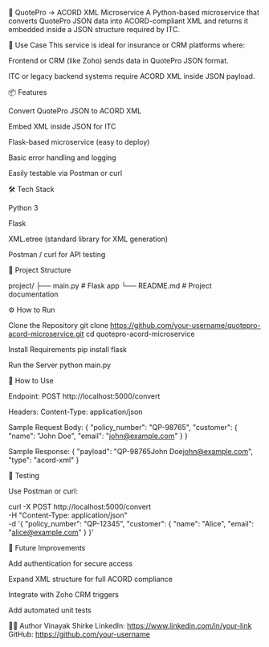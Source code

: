 🚀 QuotePro → ACORD XML Microservice
A Python-based microservice that converts QuotePro JSON data into ACORD-compliant XML and returns it embedded inside a JSON structure required by ITC.

🧠 Use Case
This service is ideal for insurance or CRM platforms where:

Frontend or CRM (like Zoho) sends data in QuotePro JSON format.

ITC or legacy backend systems require ACORD XML inside JSON payload.

📦 Features

Convert QuotePro JSON to ACORD XML

Embed XML inside JSON for ITC

Flask-based microservice (easy to deploy)

Basic error handling and logging

Easily testable via Postman or curl

🛠️ Tech Stack

Python 3

Flask

XML.etree (standard library for XML generation)

Postman / curl for API testing

📂 Project Structure

project/
├── main.py # Flask app
└── README.md # Project documentation

⚙️ How to Run

Clone the Repository
git clone https://github.com/your-username/quotepro-acord-microservice.git
cd quotepro-acord-microservice

Install Requirements
pip install flask

Run the Server
python main.py

📮 How to Use

Endpoint:
POST http://localhost:5000/convert

Headers:
Content-Type: application/json

Sample Request Body:
{
"policy_number": "QP-98765",
"customer": {
"name": "John Doe",
"email": "john@example.com"
}
}

Sample Response:
{
"payload": "<ACORD><Insurance><PolicyNumber>QP-98765</PolicyNumber><CustomerName>John Doe</CustomerName><CustomerEmail>john@example.com</CustomerEmail></Insurance></ACORD>",
"type": "acord-xml"
}

🧪 Testing

Use Postman or curl:

curl -X POST http://localhost:5000/convert \
-H "Content-Type: application/json" \
-d '{
"policy_number": "QP-12345",
"customer": {
"name": "Alice",
"email": "alice@example.com"
}
}'

📌 Future Improvements

Add authentication for secure access

Expand XML structure for full ACORD compliance

Integrate with Zoho CRM triggers

Add automated unit tests

👨‍💻 Author
Vinayak Shirke
LinkedIn: https://www.linkedin.com/in/your-link
GitHub: https://github.com/your-username

